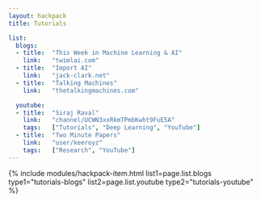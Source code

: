 ```yaml
---
layout: hackpack
title: Tutorials

list:
  blogs:
  - title:  "This Week in Machine Learning & AI"
    link:   "twimlai.com"
  - title:  "Import AI"
    link:   "jack-clark.net"
  - title:  "Talking Machines"
    link:   "thetalkingmachines.com"

  youtube:
  - title:  "Siraj Raval"
    link:   "channel/UCWN3xxRkmTPmbKwht9FuE5A"
    tags:   ["Tutorials", "Deep Learning", "YouTube"]
  - title:  "Two Minute Papers"
    link:   "user/keeroyz"
    tags:   ["Research", "YouTube"]
---
```


{% include modules/hackpack-item.html
  list1=page.list.blogs
  type1="tutorials-blogs" 
  list2=page.list.youtube
  type2="tutorials-youtube" %}
